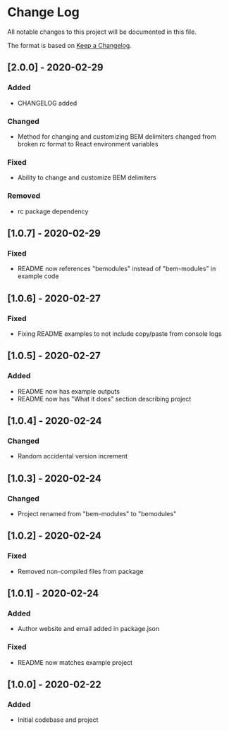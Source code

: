 # Change Log

All notable changes to this project will be documented in this file.

The format is based on [Keep a Changelog](http://keepachangelog.com/).

## [2.0.0] - 2020-02-29

### Added

- CHANGELOG added

### Changed

- Method for changing and customizing BEM delimiters changed from broken rc format to React environment variables

### Fixed

- Ability to change and customize BEM delimiters

### Removed

- rc package dependency

## [1.0.7] - 2020-02-29

### Fixed

- README now references "bemodules" instead of "bem-modules" in example code

## [1.0.6] - 2020-02-27

### Fixed

- Fixing README examples to not include copy/paste from console logs

## [1.0.5] - 2020-02-27

### Added

- README now has example outputs
- README now has "What it does" section describing project

## [1.0.4] - 2020-02-24

### Changed

- Random accidental version increment

## [1.0.3] - 2020-02-24

### Changed

- Project renamed from "bem-modules" to "bemodules"

## [1.0.2] - 2020-02-24

### Fixed

- Removed non-compiled files from package

## [1.0.1] - 2020-02-24

### Added

- Author website and email added in package.json

### Fixed

- README now matches example project

## [1.0.0] - 2020-02-22

### Added

- Initial codebase and project
